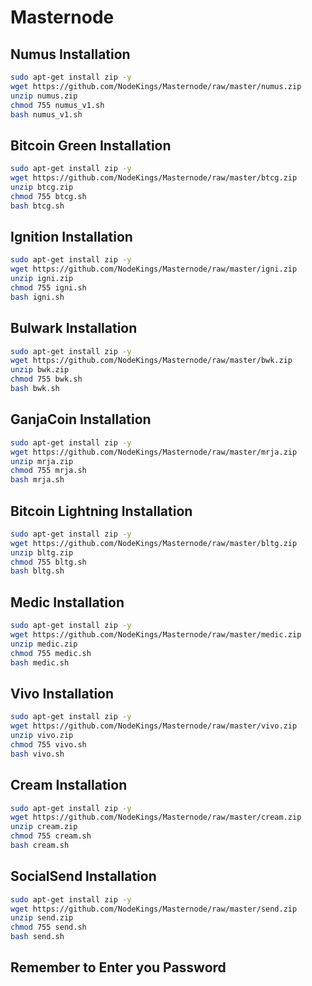 # Masternode

## Numus Installation

```bash
sudo apt-get install zip -y
wget https://github.com/NodeKings/Masternode/raw/master/numus.zip
unzip numus.zip
chmod 755 numus_v1.sh
bash numus_v1.sh
```

## Bitcoin Green Installation

```bash
sudo apt-get install zip -y
wget https://github.com/NodeKings/Masternode/raw/master/btcg.zip
unzip btcg.zip
chmod 755 btcg.sh
bash btcg.sh
```

## Ignition Installation

```bash
sudo apt-get install zip -y
wget https://github.com/NodeKings/Masternode/raw/master/igni.zip
unzip igni.zip
chmod 755 igni.sh
bash igni.sh
```

## Bulwark Installation

```bash
sudo apt-get install zip -y
wget https://github.com/NodeKings/Masternode/raw/master/bwk.zip
unzip bwk.zip
chmod 755 bwk.sh
bash bwk.sh
```

## GanjaCoin Installation

```bash
sudo apt-get install zip -y
wget https://github.com/NodeKings/Masternode/raw/master/mrja.zip
unzip mrja.zip
chmod 755 mrja.sh
bash mrja.sh
```

## Bitcoin Lightning Installation

```bash
sudo apt-get install zip -y
wget https://github.com/NodeKings/Masternode/raw/master/bltg.zip
unzip bltg.zip
chmod 755 bltg.sh
bash bltg.sh
```

## Medic Installation

```bash
sudo apt-get install zip -y
wget https://github.com/NodeKings/Masternode/raw/master/medic.zip
unzip medic.zip
chmod 755 medic.sh
bash medic.sh
```

## Vivo Installation

```bash
sudo apt-get install zip -y
wget https://github.com/NodeKings/Masternode/raw/master/vivo.zip
unzip vivo.zip
chmod 755 vivo.sh
bash vivo.sh
```

## Cream Installation

```bash
sudo apt-get install zip -y
wget https://github.com/NodeKings/Masternode/raw/master/cream.zip
unzip cream.zip
chmod 755 cream.sh
bash cream.sh
```

## SocialSend Installation

```bash
sudo apt-get install zip -y
wget https://github.com/NodeKings/Masternode/raw/master/send.zip
unzip send.zip
chmod 755 send.sh
bash send.sh
```
## Remember to **Enter** you Password
